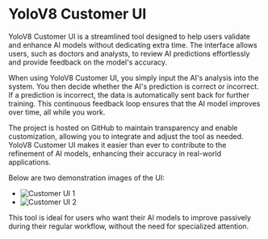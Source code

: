 # YoloV8 Customer UI

YoloV8 Customer UI is a streamlined tool designed to help users validate and enhance AI models without dedicating extra time. The interface allows users, such as doctors and analysts, to review AI predictions effortlessly and provide feedback on the model's accuracy.

When using YoloV8 Customer UI, you simply input the AI's analysis into the system. You then decide whether the AI's prediction is correct or incorrect. If a prediction is incorrect, the data is automatically sent back for further training. This continuous feedback loop ensures that the AI model improves over time, all while you work.

The project is hosted on GitHub to maintain transparency and enable customization, allowing you to integrate and adjust the tool as needed. YoloV8 Customer UI makes it easier than ever to contribute to the refinement of AI models, enhancing their accuracy in real-world applications.

Below are two demonstration images of the UI:

- ![Customer UI 1](Customerui1.png)
- ![Customer UI 2](Customerui2.png)

This tool is ideal for users who want their AI models to improve passively during their regular workflow, without the need for specialized attention.

